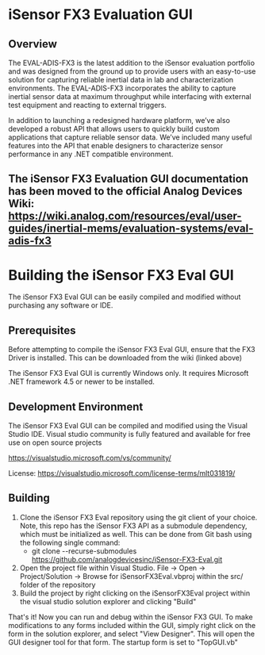 # iSensor FX3 Evaluation GUI

## Overview

The EVAL-ADIS-FX3 is the latest addition to the iSensor evaluation portfolio and was designed from the ground up to provide users with an easy-to-use solution for capturing reliable inertial data in lab and characterization environments. The EVAL-ADIS-FX3 incorporates the ability to capture inertial sensor data at maximum throughput while interfacing with external test equipment and reacting to external triggers.

In addition to launching a redesigned hardware platform, we’ve also developed a robust API that allows users to quickly build custom applications that capture reliable sensor data. We’ve included many useful features into the API that enable designers to characterize sensor performance in any .NET compatible environment.

## The iSensor FX3 Evaluation GUI documentation has been moved to the official Analog Devices Wiki: https://wiki.analog.com/resources/eval/user-guides/inertial-mems/evaluation-systems/eval-adis-fx3



# Building the iSensor FX3 Eval GUI

The iSensor FX3 Eval GUI can be easily compiled and modified without purchasing any software or IDE.

## Prerequisites

Before attempting to compile the iSensor FX3 Eval GUI, ensure that the FX3 Driver is installed. This can be downloaded from the wiki (linked above)

The iSensor FX3 Eval GUI is currently Windows only. It requires Microsoft .NET framework 4.5 or newer to be installed.

## Development Environment

The iSensor FX3 Eval GUI can be compiled and modified using the Visual Studio IDE. Visual studio community is fully featured and available for free use on open source projects

https://visualstudio.microsoft.com/vs/community/

License: https://visualstudio.microsoft.com/license-terms/mlt031819/

## Building

1. Clone the iSensor FX3 Eval repository using the git client of your choice. Note, this repo has the iSensor FX3 API as a submodule dependency, which must be initialized as well. This can be done from Git bash using the following single command:
   - git clone --recurse-submodules https://github.com/analogdevicesinc/iSensor-FX3-Eval.git
2. Open the project file within Visual Studio. File -> Open -> Project/Solution -> Browse for iSensorFX3Eval.vbproj within the src/ folder of the repository
3. Build the project by right clicking on the iSensorFX3Eval project within the visual studio solution explorer and clicking "Build"

That's it! Now you can run and debug within the iSensor FX3 GUI. To make modifications to any forms included within the GUI, simply right click on the form in the solution explorer, and select "View Designer". This will open the GUI designer tool for that form. The startup form is set to "TopGUI.vb"